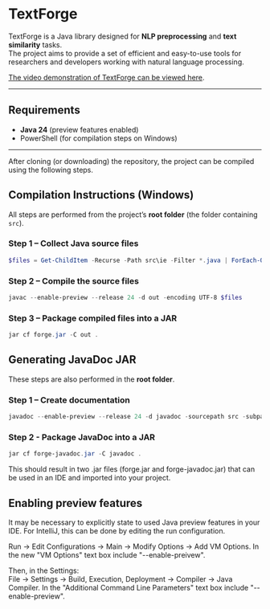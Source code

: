 # TextForge

TextForge is a Java library designed for **NLP preprocessing** and **text similarity** tasks.  
The project aims to provide a set of efficient and easy-to-use tools for researchers and developers working with natural language processing.

<a href="https://youtu.be/kAKj-nN3J40">The video demonstration of TextForge can be viewed here</a>.

---

## Requirements

- **Java 24** (preview features enabled)
- PowerShell (for compilation steps on Windows)

---

After cloning (or downloading) the repository, the project can be compiled using the following steps. 

## Compilation Instructions (Windows)

All steps are performed from the project’s **root folder** (the folder containing `src`).

### Step 1 – Collect Java source files
```powershell
$files = Get-ChildItem -Recurse -Path src\ie -Filter *.java | ForEach-Object { $_.FullName }
```

### Step 2 – Compile the source files
```powershell
javac --enable-preview --release 24 -d out -encoding UTF-8 $files
```

### Step 3 – Package compiled files into a JAR
```powershell
jar cf forge.jar -C out .
```

## Generating JavaDoc JAR
These steps are also performed in the **root folder**.

### Step 1 – Create documentation
```powershell
javadoc --enable-preview --release 24 -d javadoc -sourcepath src -subpackages ie -encoding UTF-8
```

### Step 2 - Package JavaDoc into a JAR
```powershell
jar cf forge-javadoc.jar -C javadoc .
```

This should result in two .jar files (forge.jar and forge-javadoc.jar) that can be used in an IDE and imported into your project.

## Enabling preview features
It may be necessary to explicitly state to used Java preview features in your IDE. For IntelliJ, this can be done by editing the run configuration.

Run -> Edit Configurations -> Main -> Modify Options -> Add VM Options.
In the new "VM Options" text box include "--enable-preivew".

Then, in the Settings:<br>
File -> Settings -> Build, Execution, Deployment -> Compiler -> Java Compiler.
In the "Additional Command Line Parameters" text box include "--enable-preview".